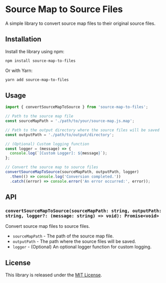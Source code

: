 # Source Map to Source Files

A simple library to convert source map files to their original source files.

## Installation

Install the library using npm:

```bash
npm install source-map-to-files
```

Or with Yarn:

```bash
yarn add source-map-to-files
```

## Usage

```javascript
import { convertSourceMapToSource } from 'source-map-to-files';

// Path to the source map file
const sourceMapPath = './path/to/your/source-map.js.map';

// Path to the output directory where the source files will be saved
const outputPath = './path/to/output/directory';

// (Optional) Custom logging function
const logger = (message) => {
  console.log(`[Custom Logger]: ${message}`);
};

// Convert the source map to source files
convertSourceMapToSource(sourceMapPath, outputPath, logger)
  .then(() => console.log('Conversion completed.'))
  .catch((error) => console.error('An error occurred:', error));
```

## API

### `convertSourceMapToSource(sourceMapPath: string, outputPath: string, logger?: (message: string) => void): Promise<void>`

Convert source map files to source files.

- `sourceMapPath` - The path of the source map file.
- `outputPath` - The path where the source files will be saved.
- `logger` - (Optional) An optional logger function for custom logging.

## License

This library is released under the [MIT License](LICENSE).

